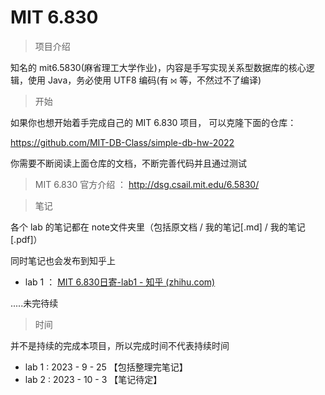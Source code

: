 # MIT 6.830

> 项目介绍

知名的 mit6.5830(麻省理工大学作业)，内容是手写实现关系型数据库的核心逻辑，使用 Java，务必使用 UTF8 编码(有 `⨝` 等，不然过不了编译)



> 开始

如果你也想开始着手完成自己的 MIT 6.830 项目， 可以克隆下面的仓库：

https://github.com/MIT-DB-Class/simple-db-hw-2022

你需要不断阅读上面仓库的文档，不断完善代码并且通过测试

> MIT 6.830 官方介绍 ： http://dsg.csail.mit.edu/6.5830/



> 笔记

各个 lab 的笔记都在 note文件夹里（包括原文档 / 我的笔记[.md] / 我的笔记 [.pdf]）

同时笔记也会发布到知乎上

* lab 1  ： [MIT 6.830日寄-lab1 - 知乎 (zhihu.com)](https://zhuanlan.zhihu.com/p/658169665)

.....未完待续



> 时间

并不是持续的完成本项目，所以完成时间不代表持续时间

* lab 1 : 2023 - 9 - 25 【包括整理完笔记】
* lab 2 : 2023 - 10 - 3 【笔记待定】